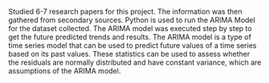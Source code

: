 Studied 6-7 research papers for this project. The information was then gathered from secondary sources. Python is used to run the ARIMA Model for the dataset collected. The ARIMA model was executed step by step to get the future predicted trends and results. The ARIMA model is a type of time series model that can be used to predict future values of a time series based on its past values. These statistics can be used to assess whether the residuals are normally distributed and have constant variance, which are assumptions of the ARIMA model.
